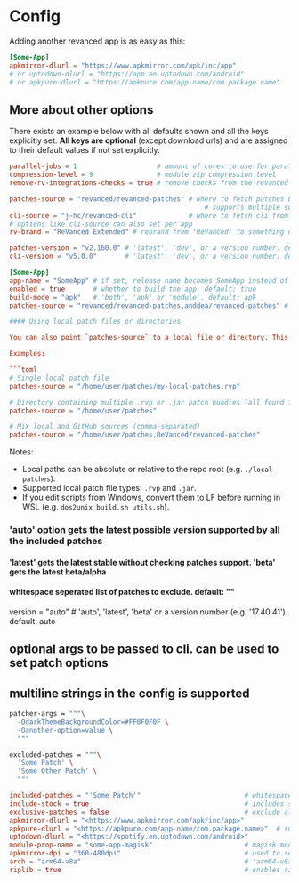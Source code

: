 # Config

Adding another revanced app is as easy as this:

```toml
[Some-App]
apkmirror-dlurl = "https://www.apkmirror.com/apk/inc/app"
# or uptodown-dlurl = "https://app.en.uptodown.com/android"
# or apkpure-dlurl = "https://apkpure.com/app-name/com.package.name"
```

## More about other options

There exists an example below with all defaults shown and all the keys explicitly set.
**All keys are optional** (except download urls) and are assigned to their default values if not set explicitly.

```toml
parallel-jobs = 1                    # amount of cores to use for parallel patching, if not set $(nproc) is used
compression-level = 9                # module zip compression level
remove-rv-integrations-checks = true # remove checks from the revanced integrations

patches-source = "revanced/revanced-patches" # where to fetch patches bundle from. default: "revanced/revanced-patches"
                                                 # supports multiple sources separated by commas: "revanced/revanced-patches,anddea/revanced-patches"
cli-source = "j-hc/revanced-cli"             # where to fetch cli from. default: "j-hc/revanced-cli"
# options like cli-source can also set per app
rv-brand = "ReVanced Extended" # rebrand from 'ReVanced' to something different. default: "ReVanced"

patches-version = "v2.160.0" # 'latest', 'dev', or a version number. default: "latest"
cli-version = "v5.0.0"       # 'latest', 'dev', or a version number. default: "latest"

[Some-App]
app-name = "SomeApp" # if set, release name becomes SomeApp instead of Some-App. default is same as table name, which is 'Some-App' here.
enabled = true       # whether to build the app. default: true
build-mode = "apk"   # 'both', 'apk' or 'module'. default: apk
patches-source = "revanced/revanced-patches,anddea/revanced-patches" # multiple sources example

#### Using local patch files or directories

You can also point `patches-source` to a local file or directory. This is useful for testing or using custom patch bundles stored on disk.

Examples:

```toml
# Single local patch file
patches-source = "/home/user/patches/my-local-patches.rvp"

# Directory containing multiple .rvp or .jar patch bundles (all found files will be used)
patches-source = "/home/user/patches"

# Mix local and GitHub sources (comma-separated)
patches-source = "/home/user/patches,ReVanced/revanced-patches"
```

Notes:

- Local paths can be absolute or relative to the repo root (e.g. `./local-patches`).
- Supported local patch file types: `.rvp` and `.jar`.
- If you edit scripts from Windows, convert them to LF before running in WSL (e.g. `dos2unix build.sh utils.sh`).

### 'auto' option gets the latest possible version supported by all the included patches

#### 'latest' gets the latest stable without checking patches support. 'beta' gets the latest beta/alpha

#### whitespace seperated list of patches to exclude. default: ""

version = "auto"     # 'auto', 'latest', 'beta' or a version number (e.g. '17.40.41'). default: auto

## optional args to be passed to cli. can be used to set patch options

## multiline strings in the config is supported

```bash
patcher-args = """\
  -OdarkThemeBackgroundColor=#FF0F0F0F \
  -Oanother-option=value \
  """
```

```bash
excluded-patches = """\
  'Some Patch' \
  'Some Other Patch' \
  """
```

```toml
included-patches = "'Some Patch'"                          # whitespace seperated list of non-default patches to include. default: ""
include-stock = true                                       # includes stock apk in the module. default: true
exclusive-patches = false                                  # exclude all patches by default. default: false
apkmirror-dlurl = "<https://www.apkmirror.com/apk/inc/app>"
apkpure-dlurl = "<https://apkpure.com/app-name/com.package.name>"  # supports apk, xapk, apks, zip, apkm formats
uptodown-dlurl = "<https://spotify.en.uptodown.com/android>"
module-prop-name = "some-app-magisk"                       # magisk module prop name.
apkmirror-dpi = "360-480dpi"                               # used to select apk variant from apkmirror. default: nodpi
arch = "arm64-v8a"                                         # 'arm64-v8a', 'arm-v7a', 'all', 'both'. 'both' downloads both arm64-v8a and arm-v7a. default: all
riplib = true                                              # enables ripping x86 and x86_64 libs from apks with j-hc revanced cli. default: true
```
